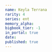 ```yaml
---
name: Keyla Terrana
rarity: 4
series: ent
memory_alpha:
bigbook_tier: -1
in_portal: true
date:
published: true
---
```




